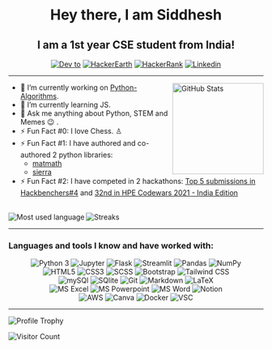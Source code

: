 <h1 align="center"><!-- src="https://raw.githubusercontent.com/MartinHeinz/MartinHeinz/master/wave.gif"><--> Hey there, I am Siddhesh</h1> 
<h2 align="center">I am a 1st year CSE student from India!</h2>

<div align="center">
  <a href="https://dev.to/siddhesh_agarwal" target="_blank"><img alt="Dev to" src="https://img.shields.io/badge/dev.to-0A0A0A?style=for-the-badge&logo=devdotto&logoColor=white"></a>
  <a href="https://www.hackerearth.com/@siddhesh.agarwal" target="_blank"><img alt="HackerEarth" src="https://img.shields.io/badge/HackerEarth-%232C3454.svg?&style=for-the-badge&logo=HackerEarth&logoColor=Blue"></a>
  <a href="https://www.hackerrank.com/Siddhesh_Agarwal" target="_blank"><img alt="HackerRank" src="https://img.shields.io/badge/-Hackerrank-2EC866?style=for-the-badge&logo=HackerRank&logoColor=white"></a>
  <a href="https://www.linkedin.com/in/siddhesh-agarwal-1150b1226/" target="_blank"><img alt="Linkedin" src="https://img.shields.io/badge/LinkedIn-0077B5?style=for-the-badge&logo=linkedin&logoColor=white"></a>
</div>
<hr>
<img src="https://github-readme-stats.vercel.app/api?username=Siddhesh-Agarwal&theme=blue-green" alt="GitHub Stats" height="180" align="right">

- 🔭 I’m currently working on [Python-Algorithms](https://github.com/Siddhesh-Agarwal/Python-Algorithms).
- 🌱 I’m currently learning JS.
- 💬 Ask me anything about Python, STEM and Memes 😉 .
- ⚡ Fun Fact #0: I love Chess. ♙
- ⚡ Fun Fact #1: I have authored and co-authored 2 python libraries:
  - [matmath](https://pypi.org/project/matmath/)
  - [sierra](https://pypi.org/project/sierra/)
- ⚡ Fun Fact #2: I have competed in 2 hackathons: [Top 5 submissions in Hackbenchers#4](https://www.hackerearth.com/challenges/hackathon/hackbenchers-4/custom-tab/winners/#Winners) and [32nd in HPE Codewars 2021 - India Edition](https://www.codingal.com/competitions/hpe-codewars-2021/leaderboard/)


<br>
<div style="display: inline-block;">
  <img src="https://github-readme-stats.vercel.app/api/top-langs/?username=Siddhesh-Agarwal&theme=blue-green" alt="Most used language">
  <img src="https://github-readme-streak-stats.herokuapp.com/?user=Siddhesh-Agarwal&theme=blue-green" alt="Streaks" align="right">
</div>
<hr>

### Languages and tools I know and have worked with:

<div align="center">
  <img alt="Python 3" src="https://img.shields.io/badge/Python-37709F?style=for-the-badge&logo=python&logoColor=white">
  <img alt="Jupyter" src="https://img.shields.io/badge/Jupyter-F37626.svg?&style=for-the-badge&logo=Jupyter&logoColor=white">
  <!--a><img alt="Django" src="https://img.shields.io/badge/Django-092E20?style=for-the-badge&logo=django&logoColor=white"></a-->
  <img alt="Flask" src="https://img.shields.io/badge/Flask-000000?style=for-the-badge&logo=flask&logoColor=white">
  <img alt="Streamlit" src="https://img.shields.io/badge/Streamlit-FF4B4B?style=for-the-badge&logo=Streamlit&logoColor=white">
  <img alt="Pandas" src="https://img.shields.io/badge/Pandas-2C2D72?style=for-the-badge&logo=pandas&logoColor=white">
  <img alt="NumPy"src="https://img.shields.io/badge/Numpy-777BB4?style=for-the-badge&logo=numpy&logoColor=white">
  <br>
  <img alt="HTML5" src="https://img.shields.io/badge/HTML5-E34F26?style=for-the-badge&logo=html5&logoColor=white">
  <img alt="CSS3" src="https://img.shields.io/badge/CSS3-1572B6?style=for-the-badge&logo=css3&logoColor=white">
  <img alt="SCSS" src="https://img.shields.io/badge/Sass-CC6699?style=for-the-badge&logo=sass&logoColor=white">
  <img alt="Bootstrap" src="https://img.shields.io/badge/Bootstrap-563D7C?style=for-the-badge&logo=bootstrap&logoColor=white">
  <img alt="Tailwind CSS" src="https://img.shields.io/badge/Tailwind_CSS-38B2AC?style=for-the-badge&logo=tailwind-css&logoColor=white">
  <br>
  <img alt="mySQl" src="https://img.shields.io/badge/MySQL-4375cc?&style=for-the-badge&logo=mysql&logoColor=white">
  <img alt="SQlite" src="https://img.shields.io/badge/SQLite-0f80cc?&style=for-the-badge&logo=sqlite&logoColor=white">
  <img alt="Git" src="https://img.shields.io/badge/Git-f05030?&style=for-the-badge&logo=git&logoColor=white">
  <img alt="Markdown" src="https://img.shields.io/badge/-Markdown-0d1017?style=for-the-badge&logo=Markdown&logoColor=white">
  <img alt="LaTeX" src="https://img.shields.io/badge/-LaTeX-008080?style=for-the-badge&logo=LaTeX&logoColor=white">
  <br>
  <img alt="MS Excel" src="https://img.shields.io/badge/Microsoft_Excel-217346?style=for-the-badge&logo=microsoft-excel&logoColor=white">
  <img alt="MS Powerpoint" src="https://img.shields.io/badge/Microsoft_PowerPoint-B7472A?style=for-the-badge&logo=microsoft-powerpoint&logoColor=white">
  <img alt="MS Word" src="https://img.shields.io/badge/Microsoft_Word-2B579A?style=for-the-badge&logo=microsoft-word&logoColor=white">
  <img alt="Notion" src="https://img.shields.io/badge/Notion-FFFFFF?style=for-the-badge&logo=notion&logoColor=black">
  <br>
  <img alt="AWS" src="https://img.shields.io/badge/Amazon_AWS-FF9900?style=for-the-badge&logo=amazonaws&logoColor=white">
  <img alt="Canva" src="https://img.shields.io/badge/Canva-%2300C4CC?&style=for-the-badge&logo=Canva&logoColor=white">
  <img alt="Docker" src="https://img.shields.io/badge/Docker-2CA5E0?style=for-the-badge&logo=docker&logoColor=white">
  <img alt="VSC" src="https://img.shields.io/badge/Visual_Studio_Code-0078D4?style=for-the-badge&logo=visual%20studio%20code&logoColor=white">
</div>
<hr>

![Profile Trophy](https://github-profile-trophy.vercel.app/?username=Siddhesh-Agarwal&column=7&margin-w=15&margin-h=15&no-bg=true&no-frame=true&theme=blue-green)

![Visitor Count](https://profile-counter.glitch.me/Siddhesh-Agarwal/count.svg)

<!-- My laptop:
<div>
  <img src="https://img.shields.io/badge/acer%20Aspire%207-83B81A?style=for-the-badge&logo=acer&logoColor=white">
  <img src="https://img.shields.io/badge/Intel%20Core_i5_10th-0071C5?style=for-the-badge&logo=intel&logoColor=white">
 <img src="https://img.shields.io/badge/NVIDIA-GTX1650-76B900?style=for-the-badge&logo=nvidia&logoColor=white">
</div> -->

